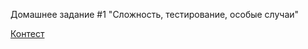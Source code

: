 Домашнее задание #1 "Сложность, тестирование, особые случаи"

[Контест](https://contest.yandex.ru/contest/27393/problems/)